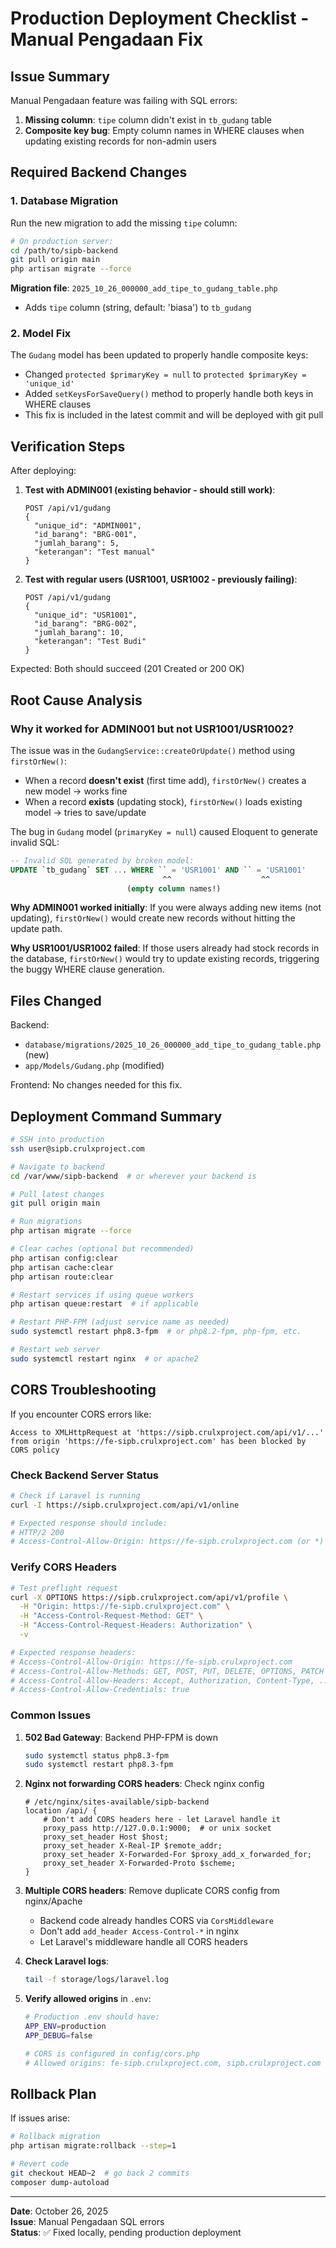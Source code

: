 # Production Deployment Checklist - Manual Pengadaan Fix

## Issue Summary
Manual Pengadaan feature was failing with SQL errors:
1. **Missing column**: `tipe` column didn't exist in `tb_gudang` table
2. **Composite key bug**: Empty column names in WHERE clauses when updating existing records for non-admin users

## Required Backend Changes

### 1. Database Migration
Run the new migration to add the missing `tipe` column:

```bash
# On production server:
cd /path/to/sipb-backend
git pull origin main
php artisan migrate --force
```

**Migration file**: `2025_10_26_000000_add_tipe_to_gudang_table.php`
- Adds `tipe` column (string, default: 'biasa') to `tb_gudang`

### 2. Model Fix
The `Gudang` model has been updated to properly handle composite keys:
- Changed `protected $primaryKey = null` to `protected $primaryKey = 'unique_id'`
- Added `setKeysForSaveQuery()` method to properly handle both keys in WHERE clauses
- This fix is included in the latest commit and will be deployed with git pull

## Verification Steps

After deploying:

1. **Test with ADMIN001 (existing behavior - should still work)**:
   ```
   POST /api/v1/gudang
   {
     "unique_id": "ADMIN001",
     "id_barang": "BRG-001",
     "jumlah_barang": 5,
     "keterangan": "Test manual"
   }
   ```

2. **Test with regular users (USR1001, USR1002 - previously failing)**:
   ```
   POST /api/v1/gudang
   {
     "unique_id": "USR1001",
     "id_barang": "BRG-002",
     "jumlah_barang": 10,
     "keterangan": "Test Budi"
   }
   ```

Expected: Both should succeed (201 Created or 200 OK)

## Root Cause Analysis

### Why it worked for ADMIN001 but not USR1001/USR1002?

The issue was in the `GudangService::createOrUpdate()` method using `firstOrNew()`:
- When a record **doesn't exist** (first time add), `firstOrNew()` creates a new model → works fine
- When a record **exists** (updating stock), `firstOrNew()` loads existing model → tries to save/update

The bug in `Gudang` model (`primaryKey = null`) caused Eloquent to generate invalid SQL:
```sql
-- Invalid SQL generated by broken model:
UPDATE `tb_gudang` SET ... WHERE `` = 'USR1001' AND `` = 'USR1001'
                                  ^^                    ^^
                          (empty column names!)
```

**Why ADMIN001 worked initially**: If you were always adding new items (not updating), `firstOrNew()` would create new records without hitting the update path.

**Why USR1001/USR1002 failed**: If those users already had stock records in the database, `firstOrNew()` would try to update existing records, triggering the buggy WHERE clause generation.

## Files Changed

Backend:
- `database/migrations/2025_10_26_000000_add_tipe_to_gudang_table.php` (new)
- `app/Models/Gudang.php` (modified)

Frontend: No changes needed for this fix.

## Deployment Command Summary

```bash
# SSH into production
ssh user@sipb.crulxproject.com

# Navigate to backend
cd /var/www/sipb-backend  # or wherever your backend is

# Pull latest changes
git pull origin main

# Run migrations
php artisan migrate --force

# Clear caches (optional but recommended)
php artisan config:clear
php artisan cache:clear
php artisan route:clear

# Restart services if using queue workers
php artisan queue:restart  # if applicable

# Restart PHP-FPM (adjust service name as needed)
sudo systemctl restart php8.3-fpm  # or php8.2-fpm, php-fpm, etc.

# Restart web server
sudo systemctl restart nginx  # or apache2
```

## CORS Troubleshooting

If you encounter CORS errors like:
```
Access to XMLHttpRequest at 'https://sipb.crulxproject.com/api/v1/...' from origin 'https://fe-sipb.crulxproject.com' has been blocked by CORS policy
```

### Check Backend Server Status

```bash
# Check if Laravel is running
curl -I https://sipb.crulxproject.com/api/v1/online

# Expected response should include:
# HTTP/2 200
# Access-Control-Allow-Origin: https://fe-sipb.crulxproject.com (or *)
```

### Verify CORS Headers

```bash
# Test preflight request
curl -X OPTIONS https://sipb.crulxproject.com/api/v1/profile \
  -H "Origin: https://fe-sipb.crulxproject.com" \
  -H "Access-Control-Request-Method: GET" \
  -H "Access-Control-Request-Headers: Authorization" \
  -v

# Expected response headers:
# Access-Control-Allow-Origin: https://fe-sipb.crulxproject.com
# Access-Control-Allow-Methods: GET, POST, PUT, DELETE, OPTIONS, PATCH
# Access-Control-Allow-Headers: Accept, Authorization, Content-Type, ...
# Access-Control-Allow-Credentials: true
```

### Common Issues

1. **502 Bad Gateway**: Backend PHP-FPM is down
   ```bash
   sudo systemctl status php8.3-fpm
   sudo systemctl restart php8.3-fpm
   ```

2. **Nginx not forwarding CORS headers**: Check nginx config
   ```nginx
   # /etc/nginx/sites-available/sipb-backend
   location /api/ {
       # Don't add CORS headers here - let Laravel handle it
       proxy_pass http://127.0.0.1:9000;  # or unix socket
       proxy_set_header Host $host;
       proxy_set_header X-Real-IP $remote_addr;
       proxy_set_header X-Forwarded-For $proxy_add_x_forwarded_for;
       proxy_set_header X-Forwarded-Proto $scheme;
   }
   ```

3. **Multiple CORS headers**: Remove duplicate CORS config from nginx/Apache
   - Backend code already handles CORS via `CorsMiddleware`
   - Don't add `add_header Access-Control-*` in nginx
   - Let Laravel's middleware handle all CORS headers

4. **Check Laravel logs**:
   ```bash
   tail -f storage/logs/laravel.log
   ```

5. **Verify allowed origins** in `.env`:
   ```bash
   # Production .env should have:
   APP_ENV=production
   APP_DEBUG=false
   
   # CORS is configured in config/cors.php
   # Allowed origins: fe-sipb.crulxproject.com, sipb.crulxproject.com
   ```

## Rollback Plan

If issues arise:

```bash
# Rollback migration
php artisan migrate:rollback --step=1

# Revert code
git checkout HEAD~2  # go back 2 commits
composer dump-autoload
```

---

**Date**: October 26, 2025  
**Issue**: Manual Pengadaan SQL errors  
**Status**: ✅ Fixed locally, pending production deployment
